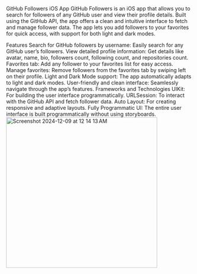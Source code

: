 GitHub Followers iOS App
GitHub Followers is an iOS app that allows you to search for followers of any GitHub user and view their profile details. Built using the GitHub API, the app offers a clean and intuitive interface to fetch and manage follower data. The app lets you add followers to your favorites for quick access, with support for both light and dark modes.

Features
Search for GitHub followers by username: Easily search for any GitHub user’s followers.
View detailed profile information: Get details like avatar, name, bio, followers count, following count, and repositories count.
Favorites tab: Add any follower to your favorites list for easy access.
Manage favorites: Remove followers from the favorites tab by swiping left on their profile.
Light and Dark Mode support: The app automatically adapts to light and dark modes.
User-friendly and clean interface: Seamlessly navigate through the app’s features.
Frameworks and Technologies
UIKit: For building the user interface programmatically.
URLSession: To interact with the GitHub API and fetch follower data.
Auto Layout: For creating responsive and adaptive layouts.
Fully Programmatic UI: The entire user interface is built programmatically without using storyboards.
<img width="408" alt="Screenshot 2024-12-09 at 12 14 13 AM" src="https://github.com/user-attachments/assets/64d31410-9d44-45db-9684-6207d26e201c">
